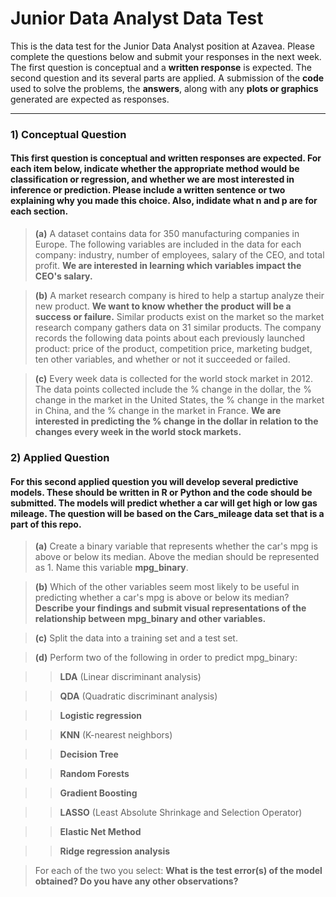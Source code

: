 # Junior Data Analyst Data Test
This is the data test for the Junior Data Analyst position at Azavea. Please complete the questions below and submit your responses in the next week. The first question is conceptual and a **written response** is expected. The second question and its several parts are applied. A submission of the **code** used to solve the problems, the **answers**, along with any **plots or graphics** generated are expected as responses. 

***

### 1) Conceptual Question

#### This first question is conceptual and written responses are expected. For each item below, indicate whether the appropriate method would be classification or regression, and whether we are most interested in inference or prediction. Please include a written sentence or two explaining why you made this choice. Also, indidate what n and p are for each section.

> **(a)** A dataset contains data for 350 manufacturing companies in Europe. The following variables are included in the data for each company: industry, number of employees, salary of the CEO, and total profit. **We are interested in learning which variables impact the CEO's salary.** 

> **(b)** A market research company is hired to help a startup analyze their new product. **We want to know whether the product will be a success or failure.** Similar products exist on the market so the market research company gathers data on 31 similar products. The company records the following data points about each previously launched product: price of the product, competition price, marketing budget, ten other variables, and whether or not it succeeded or failed. 

> **(c)** Every week data is collected for the world stock market in 2012. The data points collected include the % change in the dollar, the % change in the market in the United States, the % change in the market in China, and the % change in the market in France. **We are interested in predicting the % change in the dollar in relation to the changes every week in the world stock markets.** 


### 2) Applied Question

#### For this second applied question you will develop several predictive models. These should be written in R or Python and the code should be submitted. The models will predict whether a car will get high or low gas mileage. The question will be based on the Cars_mileage data set that is a part of this repo.

> **(a)** Create a binary variable that represents whether the car's mpg is above or below its median. Above the median should be represented as 1. Name this variable **mpg_binary**. 

> **(b)** Which of the other variables seem most likely to be useful in predicting whether a car's mpg is above or below its median? **Describe your findings and submit visual representations of the relationship between mpg_binary and other variables.**

> **(c)** Split the data into a training set and a test set.

> **(d)** Perform two of the following in order to predict mpg_binary:

>> **LDA** (Linear discriminant analysis)

>> **QDA** (Quadratic discriminant analysis)

>> **Logistic regression**

>> **KNN** (K-nearest neighbors)

>> **Decision Tree**

>> **Random Forests**

>> **Gradient Boosting**

>> **LASSO** (Least Absolute Shrinkage and Selection Operator)

>> **Elastic Net Method**

>> **Ridge regression analysis**

> For each of the two you select: **What is the test error(s) of the model obtained? Do you have any other observations?**
